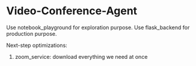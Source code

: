 # Video-Conference-Agent

Use notebook_playground for exploration purpose.
Use flask_backend for production purpose.

Next-step optimizations:
1. zoom_service: download everything we need at once
